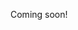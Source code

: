 Coming soon!

<!--

- http://hidatool.com
- https://suzukitool.com
- http://japantool-iida.com
- https://osakatools.com
- https://www.highlandwoodworking.com/japanese-hand-tools.aspx
- https://www.woodcraft.com/categories/hand-tools?style%5B%5D=Japanese
- https://www.tomtrimmins.co.uk

(copy tom and create a beginner website with kits)

actually, it looks like we need to use hida tool

- [ ] saw guide: https://osakatools.com/collections/hand-tools/products/sankyo-saw-guide-with-magnets-12-pre-set-angles-every-15-degrees-for-kataba-saw-hsg-10
- [ ] chisel set: https://osakatools.com/collections/chisels-marking-and-carving-knives/products/set-3-japanese-togyu-chisel-wood-oire-nomi-9mm-15mm-24mm
- [ ] saw set (gyokucho dozuki, ryoba, kataba): osaka
- [ ] planes: tom
- [ ] hammer: TODO
- [ ] 1000/3000/6000 grit waterstone: TODO
- [ ] camelia oil: TODO
- [ ] marking knife: https://osakatools.com/collections/chisels-marking-and-carving-knives/products/wood-carving-marking-blade-cutter-chisel-craft-knife-kiridashi-kogatana-left-or-right-handed
- [ ] try square: https://osakatools.com/collections/layout-and-squares/products/shinwa-minisukoya-square-brass
- [ ] square: TODO
- [ ] framing square: https://osakatools.com/collections/layout-and-squares/products/shinwa-framing-square-30cm
- [ ] saddle square: https://osakatools.com/collections/layout-and-squares/products/shinwa-square-layout-miter-ruler-45-90-degrees-62113-aluminum
- [ ] sliding bevel: https://osakatools.com/collections/layout-and-squares/products/shinwa-sliding-adjustable-angle-bevel-150mm-250mm-6-10-62596-62588
- [ ] sliding bevel: https://osakatools.com/collections/layout-and-squares/products/shinwa-sliding-adjustable-precision-angle-bevel-60cm-23-6-62662-aluminum
- [ ] awl: tom
- [ ] brass marking gauge: tom
- [ ] marking gauge: https://osakatools.com/collections/chisels-marking-and-carving-knives/products/marking-gauge-kebiki-with-2-blades
- [ ] 400g mallet: tom
- [ ] mallet: https://osakatools.com/collections/hammer-guide-puller-cats-paw/products/japanese-hammer-genno-hakkaku-osho-octagonal-375g
- [ ] steel ruler: tom
- [ ] clamps: TODO


cnc machines:
  avid 4x8 cnc router: https://www.avidcnc.com/crp4896-4-x-8-cnc-router-kit-p-139.html
  shapoko pro
  inventables x-carve pro
  shaper origin

best wood bending tutorial: https://www.livinspaces.net/diy/learn-how-to-make-the-a-modern-lounge-chair-out-of-bent-plywood/
more wood bending: http://theplywood.com/bending
make chairs of bent plywood plus cotton hammock
bent ramified armchair: https://www.instructables.com/Ramified-Armchair-bending-plywood/
bent chair with leather: http://www.marvelbuilding.com/stylish-chair-bent-plywood-leather-kurven.html/front-side-view-of-stylish-chair-made-of-bent-plywood-and-leather
composite prepreg chairs

-->
